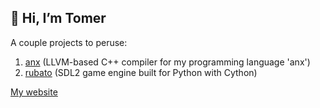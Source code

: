 ## 👋 Hi, I’m Tomer

A couple projects to peruse:
1. [anx](https://github.com/tsedan/anxlang) (LLVM-based C++ compiler for my programming language 'anx')
2. [rubato](https://github.com/rubatopy/rubato) (SDL2 game engine built for Python with Cython)

[My website](https://tsedan.github.io)
